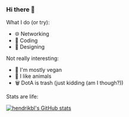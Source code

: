 ### Hi there 👋

What I do (or try):

- 🌐 Networking
- 🐛 Coding
- 🎨 Designing

Not really interesting:

- 🌿 I'm mostly vegan
- 🐷 I like animals
- 🗑️ DotA is trash (just kidding (am I though?))

Stats are life:

[![hendrikbl's GitHub stats](https://github-readme-stats.vercel.app/api?username=hendrikbl)](https://github.com/anuraghazra/github-readme-stats)
